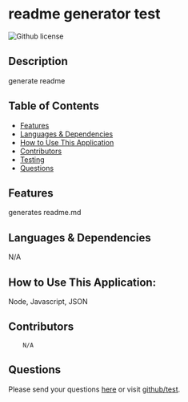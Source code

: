 # readme generator test 
  ![Github license](https://img.shields.io/badge/license-MIT-blue.svg)
  ## Description
  generate readme
  
  
  ## Table of Contents
  * [Features](#features)
  * [Languages & Dependencies](#languagesanddependencies)
  * [How to Use This Application](#HowtoUseThisApplication)
  * [Contributors](#contributors)
  * [Testing](#testing)
  * [Questions](#questions)
  ## Features
  generates readme.md
  ## Languages & Dependencies
  N/A
  ## How to Use This Application:
  Node, Javascript, JSON
  ## Contributors
        N/A
  
  ## Questions
  Please send your questions [here](mailto:test@hotmail.com?subject=[GitHub]%20Dev%20Connect) or visit [github/test](https://github.com/test).
  